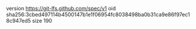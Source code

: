 version https://git-lfs.github.com/spec/v1
oid sha256:3cbed497114b4500147b1e1f06954fc8038498ba0b31ca9e86f97ec18c947ed5
size 190
